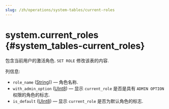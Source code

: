 ```yaml
---
slug: /zh/operations/system-tables/current-roles
---
```

# system.current_roles {#system_tables-current_roles}

包含当前用户的激活角色. `SET ROLE` 修改该表的内容.

列信息:

 - `role_name` ([String](../../sql-reference/data-types/string.md))) — 角色名称.
 - `with_admin_option` ([UInt8](/sql-reference/data-types/int-uint#integer-ranges)) — 显示 `current_role` 是否是具有 `ADMIN OPTION` 权限的角色的标志.
 - `is_default` ([UInt8](/sql-reference/data-types/int-uint#integer-ranges)) — 显示 `current_role` 是否为默认角色的标志.
